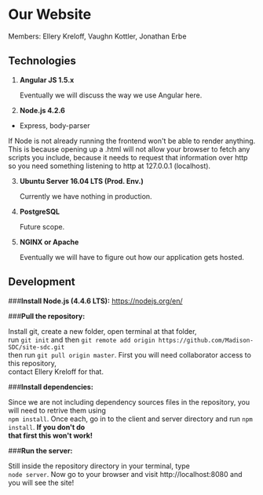 # Our Website

Members: Ellery Kreloff, Vaughn Kottler, Jonathan Erbe

## Technologies

1. **Angular JS 1.5.x**

   Eventually we will discuss the way we use Angular here.

2. **Node.js 4.2.6**
  * Express, body-parser

   If Node is not already running the frontend won't be able to render anything.  
   This is because opening up a .html will not allow your browser to fetch any  
   scripts you include, because it needs to request that information over http  
   so you need something listening to http at 127.0.0.1 (localhost).

3. **Ubuntu Server 16.04 LTS (Prod. Env.)**

   Currently we have nothing in production.

4. **PostgreSQL**

   Future scope.

5. **NGINX or Apache**

   Eventually we will have to figure out how our application gets hosted.

## Development

###**Install Node.js (4.4.6 LTS):** https://nodejs.org/en/

###**Pull the repository:**

Install git, create a new folder, open terminal at that folder,  
run `git init` and then `git remote add origin https://github.com/Madison-SDC/site-sdc.git`  
then run `git pull origin master`. First you will need collaborator access to this repository,  
contact Ellery Kreloff for that.

###**Install dependencies:**

Since we are not including dependency sources files in the repository, you will need to retrive them using  
`npm install`. Once each, go in to the client and server directory and run `npm install`. **If you don't do  
that first this won't work!**

###**Run the server:**

Still inside the repository directory in your terminal, type  
`node server`. Now go to your browser and visit http://localhost:8080 and you will see the site!
